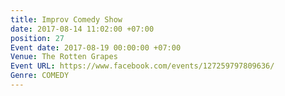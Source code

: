 ```yaml
---
title: Improv Comedy Show
date: 2017-08-14 11:02:00 +07:00
position: 27
Event date: 2017-08-19 00:00:00 +07:00
Venue: The Rotten Grapes
Event URL: https://www.facebook.com/events/127259797809636/
Genre: COMEDY
---
```


